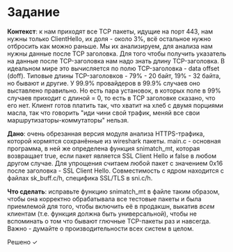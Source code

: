 # Задание

**Контекст**: к нам приходят все TCP пакеты, идущие на порт 443, нам нужны только ClientHello, их доля - около 3%, всё остальное нужно отбросить как можно раньше. Мы их анализируем, для анализа нам нужны данные после TCP заголовка. Для того чтобы получить указатель на данные после TCP-заголовка нам надо знать длину TCP-заголовка. В идеальном мире это вычисляется по полю TCP-заголовка - data offset (doff). Типовые длины TCP-заголовков - 79% - 20 байт, 19% - 32 байта, но бывают и другие. У 99.9% провайдеров в 99.9% случаев оно выставлено правильно. Но есть пара установок, в которых поле в 99% случаев приходит с длиной = 0, то есть в TCP заголовке сказано, что его нет. Клиент готов платить так, что хватит на хлеб с двумя порциями масла, так что говорить "иди чини свой трафик, меняй все свои маршрутизаторы-коммутаторы" нельзя.

**Дано**: очень обрезанная версия модуля анализа HTTPS-трафика, которой кормятся сохранённые из wireshark пакеты. main.c - основная программа, в ней же определена функция snimatch_mt, которая возвращает true, если пакет является SSL Client Hello и false в любом другом случае. Для упрощения считаем любой пакет с значением 0x16 после заголовка - SSL Client Hello. Совместимость с ядром находится с файлах sk_buff.c/h, специфика SSL/TLS в sni.c/h.

**Что сделать**: исправьте функцию snimatch_mt в файле таким образом, чтобы она корректно обрабатывала все тестовые пакеты и была приемлемой для того, чтобы включить её в продакшн, выкатив _всем_ клиентам (т.е. функция должна быть универсальной), чтобы не вспоминать о том что бывают глючные TCP-пакеты раз и навсегда. Важно - думайте о производительности всех систем в целом.

Решено ✓
